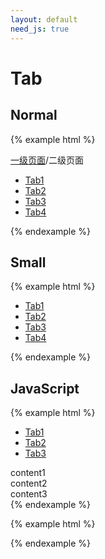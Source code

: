 ```yaml
---
layout: default
need_js: true
---
```


# Tab

## Normal

{% example html %}
<div class="ui-mod">
  <div class="ui-path mb-12">
    <a class="link" href="#">一级页面</a><span class="line">/</span><span>二级页面</span>
  </div>
  <div class="ui-tab">
    <ul class="tab-list">
      <li class="tab-itm"><a href="#">Tab1</a></li>
      <li class="tab-itm active"><a href="#">Tab2</a></li>
      <li class="tab-itm"><a href="#">Tab3</a></li>
      <li class="tab-itm"><a href="#">Tab4</a></li>
    </ul>
  </div>
</div>
{% endexample %}

## Small

{% example html %}
<div class="ui-tab small">
  <ul class="tab-list">
    <li class="tab-itm"><a href="#" class="itm">Tab1</a></li>
    <li class="tab-itm active"><a href="#" class="itm">Tab2</a></li>
    <li class="tab-itm"><a href="#" class="itm">Tab3</a></li>
    <li class="tab-itm"><a href="#" class="itm">Tab4</a></li>
  </ul>
</div>
{% endexample %}

## JavaScript

{% example html %}
<div class="ui-tab-wrap">
  <div class="ui-tab small">
    <ul class="tab-list">
      <li class="tab-itm active"><a href="javascript:;" class="itm">Tab1</a></li>
      <li class="tab-itm"><a href="javascript:;" class="itm">Tab2</a></li>
      <li class="tab-itm"><a href="javascript:;" class="itm">Tab3</a></li>
    </ul>
  </div>
  <div class="ui-tab-content">
    <div class="tab-content show">content1</div>
    <div class="tab-content">content2</div>
    <div class="tab-content">content3</div>
  </div>
</div>
{% endexample %}

{% example html %}
<script>
  var Tab = ui.Tab;
  Tab('.ui-tab-wrap', {
    navSelector: '.tab-itm',
    conSelector: '.tab-content',
    navActive: 'active',
    conActive: 'show',
    // 以上是默认配置

    onChange(index, cb) {
      console.log(index)
      cb();
    }
  });
</script>
{% endexample %}
